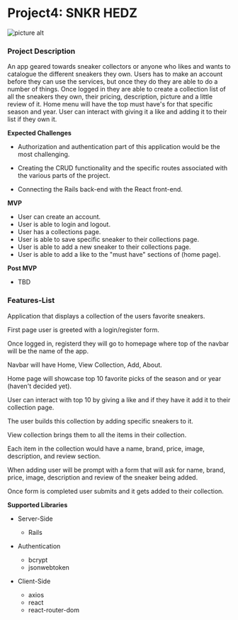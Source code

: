 # Project4: SNKR HEDZ 

![picture alt](https://flypapermagazine.com/wp-content/uploads/Sneakerheads.jpg)

### Project Description ###

An app geared towards sneaker collectors or anyone who likes and wants to catalogue the different sneakers they own. Users has to make an account before they can use the services, but once they do they are able to do a number of things. Once logged in they are able to create a collection list of all the sneakers they own, their pricing, description, picture and a little review of it. Home menu will have the top must have's for that specific season and year. User can interact with giving it a like and adding it to their list if they own it.


**Expected Challenges**
&nbsp;
* Authorization and authentication part of this application would be the most challenging. 

* Creating the CRUD functionality and the specific routes associated with the various parts of the project.

* Connecting the Rails back-end with the React front-end.









**MVP**
* User can create an account.
* User is able to login and logout.
* User has a collections page.
* User is able to save specific sneaker to their collections page.
* User is able to add a new sneaker to their collections page.
* User is able to add a like to the "must have" sections of (home page).

**Post MVP**
* TBD







### Features-List ###

Application that displays a collection of the users favorite sneakers.

First page user is greeted with a login/register form.

Once logged in, registerd they will go to homepage where top of the navbar will be the name of the app.

Navbar will have Home, View Collection, Add, About.

Home page will showcase top 10 favorite picks of the season and or year (haven't decided yet).

User can interact with top 10 by giving a like and if they have it add it to their collection page.

The user builds this collection by adding specific sneakers to it.

View collection brings them to all the items in their collection.

Each item in the collection would have a name, brand, price, image, description, and review section.

When adding user will be prompt with a form that will ask for name, brand, price, image, description and review of the sneaker being added.

Once form is completed user submits and it gets added to their collection.











**Supported Libraries**

* Server-Side
    - Rails


* Authentication
    - bcrypt
    - jsonwebtoken

* Client-Side
    - axios
    - react
    - react-router-dom

    














